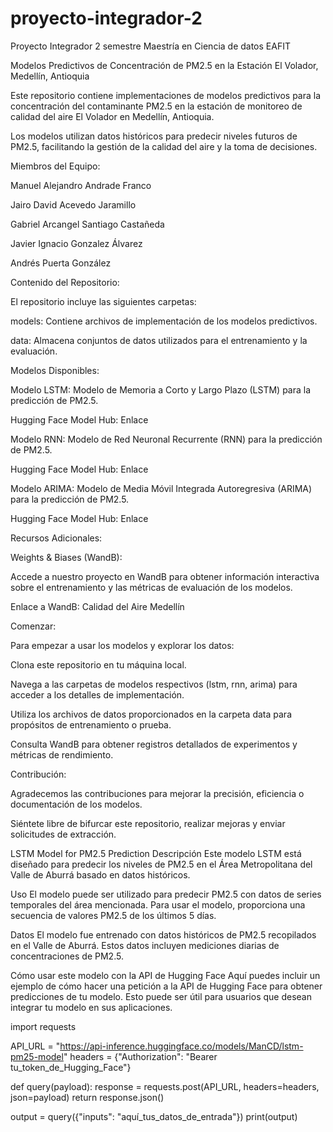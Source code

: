 # proyecto-integrador-2
Proyecto Integrador 2 semestre Maestría en Ciencia de datos EAFIT

Modelos Predictivos de Concentración de PM2.5 en la Estación El Volador, Medellín, Antioquia

Este repositorio contiene implementaciones de modelos predictivos para la concentración del contaminante PM2.5 en la estación de monitoreo de calidad del aire El Volador en Medellín, Antioquia. 

Los modelos utilizan datos históricos para predecir niveles futuros de PM2.5, facilitando la gestión de la calidad del aire y la toma de decisiones.

Miembros del Equipo:

Manuel Alejandro Andrade Franco

Jairo David Acevedo Jaramillo

Gabriel Arcangel Santiago Castañeda

Javier Ignacio Gonzalez Álvarez

Andrés Puerta González

Contenido del Repositorio:

El repositorio incluye las siguientes carpetas:

models: Contiene archivos de implementación de los modelos predictivos.

data: Almacena conjuntos de datos utilizados para el entrenamiento y la evaluación.

Modelos Disponibles:

Modelo LSTM: Modelo de Memoria a Corto y Largo Plazo (LSTM) para la predicción de PM2.5.

Hugging Face Model Hub: Enlace

Modelo RNN: Modelo de Red Neuronal Recurrente (RNN) para la predicción de PM2.5.

Hugging Face Model Hub: Enlace

Modelo ARIMA: Modelo de Media Móvil Integrada Autoregresiva (ARIMA) para la predicción de PM2.5.

Hugging Face Model Hub: Enlace

Recursos Adicionales:

Weights & Biases (WandB): 

Accede a nuestro proyecto en WandB para obtener información interactiva sobre el entrenamiento y las métricas de evaluación de los modelos.

Enlace a WandB: Calidad del Aire Medellín

Comenzar:

Para empezar a usar los modelos y explorar los datos:

Clona este repositorio en tu máquina local.

Navega a las carpetas de modelos respectivos (lstm, rnn, arima) para acceder a los detalles de implementación.

Utiliza los archivos de datos proporcionados en la carpeta data para propósitos de entrenamiento o prueba.

Consulta WandB para obtener registros detallados de experimentos y métricas de rendimiento.

Contribución:

Agradecemos las contribuciones para mejorar la precisión, eficiencia o documentación de los modelos. 

Siéntete libre de bifurcar este repositorio, realizar mejoras y enviar solicitudes de extracción.


LSTM Model for PM2.5 Prediction
Descripción
Este modelo LSTM está diseñado para predecir los niveles de PM2.5 en el Área Metropolitana del Valle de Aburrá basado en datos históricos.

Uso
El modelo puede ser utilizado para predecir PM2.5 con datos de series temporales del área mencionada. Para usar el modelo, proporciona una secuencia de valores PM2.5 de los últimos 5 días.

Datos
El modelo fue entrenado con datos históricos de PM2.5 recopilados en el Valle de Aburrá. Estos datos incluyen mediciones diarias de concentraciones de PM2.5.

Cómo usar este modelo con la API de Hugging Face
Aquí puedes incluir un ejemplo de cómo hacer una petición a la API de Hugging Face para obtener predicciones de tu modelo. Esto puede ser útil para usuarios que desean integrar tu modelo en sus aplicaciones.

import requests

API_URL = "https://api-inference.huggingface.co/models/ManCD/lstm-pm25-model"
headers = {"Authorization": "Bearer tu_token_de_Hugging_Face"}

def query(payload):
    response = requests.post(API_URL, headers=headers, json=payload)
    return response.json()

output = query({"inputs": "aquí_tus_datos_de_entrada"})
print(output)
